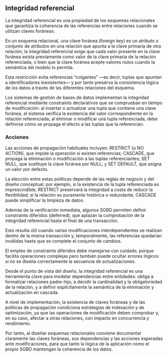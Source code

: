## Integridad referencial

La integridad referencial es una propiedad de los esquemas relacionales que garantiza la coherencia de las referencias entre relaciones cuando se utilizan claves foráneas.

En un esquema relacional, una clave foránea (foreign key) es un atributo o conjunto de atributos en una relación que apunta a la clave primaria de otra relación; la integridad referencial exige que cada valor presente en la clave foránea exista previamente como valor de la clave primaria de la relación referenciada, o bien que la clave foránea acepte valores nulos cuando la semántica del modelo lo permita.

Esta restricción evita referencias “colgantes” —es decir, tuplas que apuntan a identificadores inexistentes— y por tanto preserva la consistencia lógica de los datos a través de las diferentes relaciones del esquema.

Los sistemas de gestión de bases de datos implementan la integridad referencial mediante constraints declarativos que se comprueban en tiempo de modificación: al insertar o actualizar una tupla que contiene una clave foránea, el sistema verifica la existencia del valor correspondiente en la relación referenciada; al eliminar o modificar una tupla referenciada, debe definirse cómo se propaga el efecto a las tuplas que la referencian.

### Acciones

Las acciones de propagación habituales incluyen: RESTRICT (o NO ACTION), que impide la operación si existen referencias; CASCADE, que propaga la eliminación o modificación a las tuplas referenciantes; SET NULL, que sustituye la clave foránea por NULL; y SET DEFAULT, que asigna un valor por defecto.

La elección entre estas políticas depende de las reglas de negocio y del diseño conceptual: por ejemplo, si la existencia de la tupla referenciada es imprescindible, RESTRICT preservará la integridad a costa de reducir la flexibilidad; si la relación es puramente histórica o redundante, CASCADE puede simplificar la limpieza de datos.

Además de la verificación inmediata, algunos SGBD permiten definir constraints diferidos (deferred), que aplazan la comprobación de la integridad referencial hasta el final de una transacción.

Esto resulta útil cuando varias modificaciones interdependientes se realizan dentro de la misma transacción y, temporalmente, las referencias quedarían inválidas hasta que se complete el conjunto de cambios.

El empleo de constraints diferidos debe manejarse con cuidado, porque facilita operaciones complejas pero también puede ocultar errores lógicos si no se diseña correctamente la secuencia de actualizaciones.

Desde el punto de vista del diseño, la integridad referencial es una herramienta clave para modelar dependencias entre entidades: obliga a formalizar relaciones padre-hijo, a decidir la cardinalidad y la obligatoriedad de la relación, y a definir explícitamente la semántica de la eliminación y actualización en cascada.

A nivel de implementación, la existencia de claves foráneas y de las políticas de propagación condiciona estrategias de indexación y de optimización, ya que las operaciones de modificación deben comprobar y, en su caso, afectar a otras relaciones, con impacto en concurrencia y rendimiento.

Por tanto, al diseñar esquemas relacionales conviene documentar claramente las claves foráneas, sus dependencias y las acciones esperadas ante modificaciones, para que tanto la lógica de la aplicación como el propio SGBD mantengan la coherencia de los datos.

